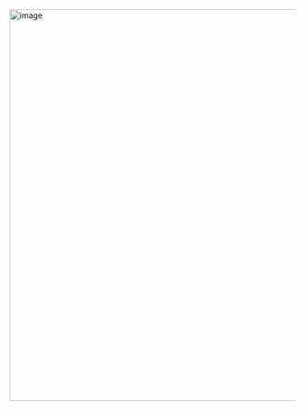 <img width="1261" height="689" alt="image" src="https://github.com/user-attachments/assets/777144aa-05a2-4c0b-8c62-cd66f5510340" />  
